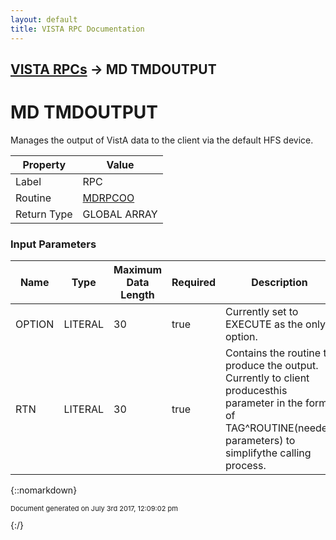 ```yaml
---
layout: default
title: VISTA RPC Documentation
---
```


## [VISTA RPCs](TableOfContents) &#8594; MD TMDOUTPUT
# MD TMDOUTPUT

Manages the output of VistA data to the client via the default HFS device.

Property | Value
--- | ---
Label | RPC
Routine | [MDRPCOO](http://code.osehra.org/dox/Routine_MDRPCOO_source.html)
Return Type | GLOBAL ARRAY


### Input Parameters

Name | Type | Maximum Data Length | Required | Description
--- | --- | --- | --- | ---
OPTION | LITERAL | 30 | true | Currently set to EXECUTE as the only option.
RTN | LITERAL | 30 | true | Contains the routine to produce the output.  Currently to client producesthis parameter in the form of TAG^ROUTINE(needed parameters) to simplifythe calling process.



{::nomarkdown} <br/><p style="font-size: 11px">Document generated on July 3rd 2017, 12:09:02 pm</p>{:/}